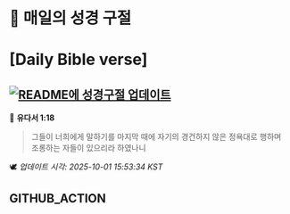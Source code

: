 # 🙏 매일의 성경 구절
# [Daily Bible verse]
## [![README에 성경구절 업데이트](https://github.com/DONGSUKA/first_test/actions/workflows/update-readme-bible.yml/badge.svg)](https://github.com/DONGSUKA/first_test/actions/workflows/update-readme-bible.yml)
<!-- START_BIBLE_VERSE -->
📖 **유다서 1:18**
> 그들이 너희에게 말하기를 마지막 때에 자기의 경건하지 않은 정욕대로 행하며 조롱하는 자들이 있으리라 하였나니

🕊️ _업데이트 시각: 2025-10-01 15:53:34 KST_
  <!-- END_BIBLE_VERSE -->
## GITHUB_ACTION
